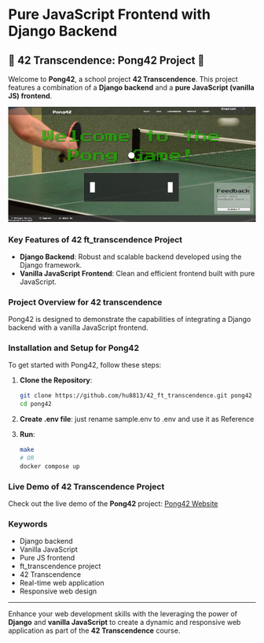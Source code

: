 # Pure JavaScript Frontend with Django Backend

## 🏓 42 Transcendence: Pong42 Project 🏓

Welcome to **Pong42**, a school project **42 Transcendence**. This project features a combination of a **Django backend** and a **pure JavaScript (vanilla JS) frontend**. 

![Screenshot](screenshot.png)

### Key Features of 42 ft_transcendence Project

- **Django Backend**: Robust and scalable backend developed using the Django framework.
- **Vanilla JavaScript Frontend**: Clean and efficient frontend built with pure JavaScript.

### Project Overview for 42 transcendence

Pong42 is designed to demonstrate the capabilities of integrating a Django backend with a vanilla JavaScript frontend.

### Installation and Setup for Pong42

To get started with Pong42, follow these steps:

1. **Clone the Repository**:
    ```bash
    git clone https://github.com/hu8813/42_ft_transcendence.git pong42
    cd pong42
    ```

2. **Create .env file**:
    just rename sample.env to .env and use it as Reference

3. **Run**:
    ```bash
    make
    # OR
    docker compose up
    ```

### Live Demo of 42 Transcendence Project

Check out the live demo of the **Pong42** project: [Pong42 Website](https://pong42.vercel.app)

### Keywords

- Django backend
- Vanilla JavaScript
- Pure JS frontend
- ft_transcendence project
- 42 Transcendence
- Real-time web application
- Responsive web design

---

Enhance your web development skills with the leveraging the power of **Django** and **vanilla JavaScript** to create a dynamic and responsive web application as part of the **42 Transcendence** course.
